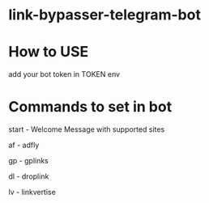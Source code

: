 # link-bypasser-telegram-bot

# How to USE
add your bot token in TOKEN env

# Commands to set in bot

start - Welcome Message with supported sites

af - adfly

gp - gplinks

dl - droplink

lv - linkvertise
